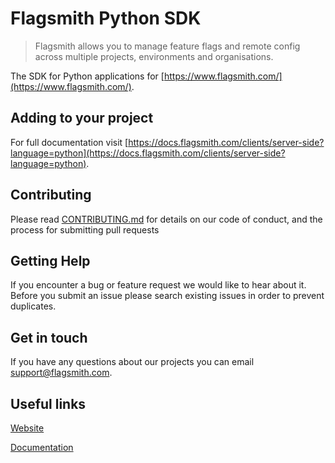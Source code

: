 # Flagsmith Python SDK

> Flagsmith allows you to manage feature flags and remote config across multiple projects, environments and
> organisations.

The SDK for Python applications for [https://www.flagsmith.com/](https://www.flagsmith.com/).

## Adding to your project

For full documentation visit
[https://docs.flagsmith.com/clients/server-side?language=python](https://docs.flagsmith.com/clients/server-side?language=python).

## Contributing

Please read [CONTRIBUTING.md](CONTRIBUTING.md) for details on our code of conduct, and the process for submitting pull
requests

## Getting Help

If you encounter a bug or feature request we would like to hear about it. Before you submit an issue please search
existing issues in order to prevent duplicates.

## Get in touch

If you have any questions about our projects you can email
<a href="mailto:support@flagsmith.com">support@flagsmith.com</a>.

## Useful links

[Website](https://www.flagsmith.com/)

[Documentation](https://docs.flagsmith.com/)
